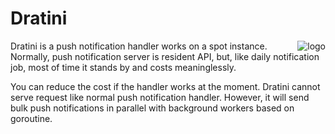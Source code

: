 Dratini
====

<img src="https://media.giphy.com/media/BqFAVN5CFZ0dO/giphy.gif" alt="logo" align="right"/>

Dratini is a push notification handler works on a spot instance. Normally, push notification server is resident API, but, like daily notification job, most of time it stands by and costs meaninglessly.

You can reduce the cost if the handler works at the moment. Dratini cannot serve request like normal push notification handler. However, it will send bulk push notifications in parallel with background workers based on goroutine.